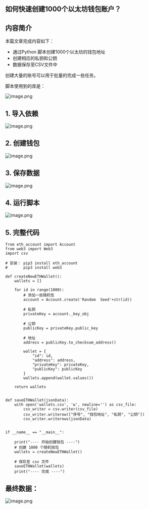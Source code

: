 ## 如何快速创建1000个以太坊钱包账户？

## 内容简介

本篇文章完成内容如下：

-  通过Python 脚本创建1000个以太坊的钱包地址
-  创建相应的私钥和公钥
-  数据保存至CSV文件中

创建大量的账号可以用于批量的完成一些任务。





脚本使用到的库是： 


![image.png](https://cdn.hashnode.com/res/hashnode/image/upload/v1643273674752/5CufcPRsz.png)



## 1. 导入依赖 


![image.png](https://cdn.hashnode.com/res/hashnode/image/upload/v1643273913403/DNyqnLaty.png)

## 2. 创建钱包 

![image.png](https://cdn.hashnode.com/res/hashnode/image/upload/v1643273941114/TS3Y3lwfp.png)

## 3. 保存数据 

![image.png](https://cdn.hashnode.com/res/hashnode/image/upload/v1643273968373/l7AkyATjQi.png)

## 4. 运行脚本 

![image.png](https://cdn.hashnode.com/res/hashnode/image/upload/v1643273994040/sGVUDm-fp.png)

## 5. 完整代码

```
from eth_account import Account
from web3 import Web3
import csv 

# 安装： pip3 install eth_account
#       pip3 install web3

def createNewETHWallet():
    wallets = []

    for id in range(1000):
        # 添加一些随机性
        account = Account.create('Random  Seed'+str(id))
        
        # 私钥
        privateKey = account._key_obj

        # 公钥
        publicKey = privateKey.public_key

        # 地址
        address = publicKey.to_checksum_address()

        wallet = {
            "id": id,
            "address": address,
            "privateKey": privateKey,
            "publicKey": publicKey
        }
        wallets.append(wallet.values())
    
    return wallets


def saveETHWallet(jsonData):
    with open('wallets.csv', 'w', newline='') as csv_file:
        csv_writer = csv.writer(csv_file)
        csv_writer.writerow(["序号", "钱包地址", "私钥", "公钥"])
        csv_writer.writerows(jsonData)


if __name__ == "__main__":

    print("---- 开始创建钱包 ----")
    # 创建 1000 个随机钱包
    wallets = createNewETHWallet()

    # 保存至 csv 文件
    saveETHWallet(wallets)
    print("---- 完成 ----")

```


## 最终数据：


![image.png](https://cdn.hashnode.com/res/hashnode/image/upload/v1643274041293/oRqGnaVS1.png)


